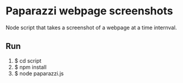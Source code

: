 # Paparazzi webpage screenshots
Node script that takes a screenshot of a webpage at a time internval.

## Run
1. $ cd script
2. $ npm install
1. $ node paparazzi.js
